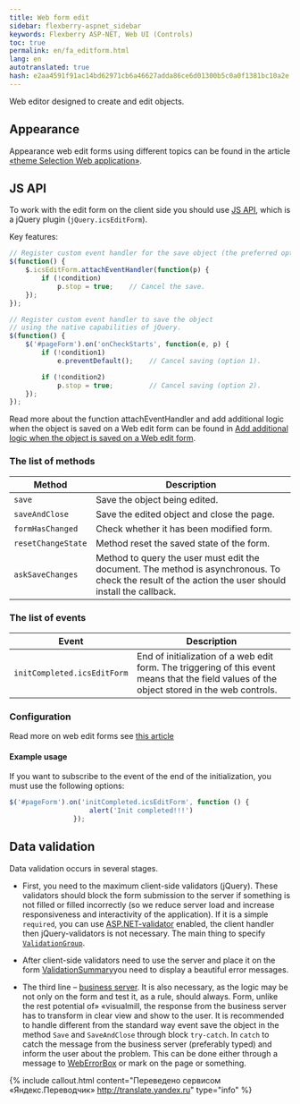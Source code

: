 ```yaml
---
title: Web form edit
sidebar: flexberry-aspnet_sidebar
keywords: Flexberry ASP-NET, Web UI (Controls)
toc: true
permalink: en/fa_editform.html
lang: en
autotranslated: true
hash: e2aa4591f91ac14bd62971cb6a46627adda86ce6d01300b5c0a0f1381bc10a2e
---
```


Web editor designed to create and edit objects.

## Appearance

Appearance web edit forms using different topics can be found in the article [«theme Selection Web application»](fa_choose-theme.html).

## JS API

To work with the edit form on the client side you should use [JS API](fa_javascript-api.html), which is a jQuery plugin (`jQuery.icsEditForm`).

Key features:

```javascript
// Register custom event handler for the save object (the preferred option). 
$(function() {
    $.icsEditForm.attachEventHandler(function(p) {
        if (!condition)
            p.stop = true;    // Cancel the save. 
    });
});

// Register custom event handler to save the object 
// using the native capabilities of jQuery. 
$(function() {
    $('#pageForm').on('onCheckStarts', function(e, p) {
        if (!condition1)
            e.preventDefault();    // Cancel saving (option 1). 

        if (!condition2)
            p.stop = true;         // Cancel saving (option 2). 
    });
});
```

Read more about the function attachEventHandler and add additional logic when the object is saved on a Web edit form can be found in [Add additional logic when the object is saved on a Web edit form](fa_add-extra-logic-editform.html).

### The list of methods

|Method | Description|
|---|---|
|`save` | Save the object being edited.|
|`saveAndClose` | Save the edited object and close the page.|
|`formHasChanged` | Check whether it has been modified form.|
|`resetChangeState` | Method reset the saved state of the form.|
|`askSaveChanges` | Method to query the user must edit the document. The method is asynchronous. To check the result of the action the user should install the callback.|

### The list of events

|Event | Description|
|---|---|
|`initCompleted.icsEditForm`| End of initialization of a web edit form. The triggering of this event means that the field values of the object stored in the web controls.|

### Configuration

Read more on web edit forms see [this article](fa_editform-configuration.html)

#### Example usage

If you want to subscribe to the event of the end of the initialization, you must use the following options:

```javascript
$('#pageForm').on('initCompleted.icsEditForm', function () {
                    alert('Init completed!!!')
                });
```

## Data validation

Data validation occurs in several stages.

* First, you need to the maximum client-side validators (jQuery). These validators should block the form submission to the server if something is not filled or filled incorrectly (so we reduce server load and increase responsiveness and interactivity of the application). If it is a simple `required`, you can use [ASP.NET-validator](http://msdn.microsoft.com/en-us/library/system.web.ui.webcontrols.basevalidator(v=vs.100).aspx) enabled, the client handler then jQuery-validators is not necessary. The main thing to specify [`ValidationGroup`](http://msdn.microsoft.com/en-us/library/system.web.ui.webcontrols.basevalidator.validationgroup(v=vs.100).aspx).

* After client-side validators need to use the server and place it on the form [ValidationSummary](http://msdn.microsoft.com/en-us/library/system.web.ui.webcontrols.validationsummary(v=vs.100).aspx)you need to display a beautiful error messages.

* The third line – [business server](fo_bs-wrapper.html). It is also necessary, as the logic may be not only on the form and test it, as a rule, should always. Form, unlike the rest potential of» «visualmill, the response from the business server has to transform in clear view and show to the user. It is recommended to handle different from the standard way event save the object in the method `Save` and `SaveAndClose` through block `try-catch`. In `catch` to catch the message from the business server (preferably typed) and inform the user about the problem. This can be done either through a message to [WebErrorBox](fa_exception-handling.html) or mark on the page or something.



{% include callout.html content="Переведено сервисом «Яндекс.Переводчик» <http://translate.yandex.ru>" type="info" %}